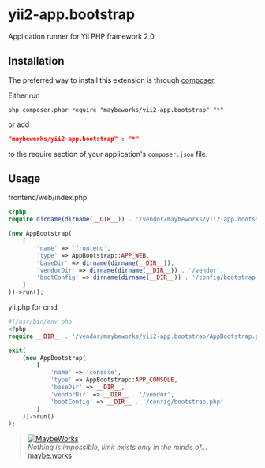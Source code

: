 yii2-app.bootstrap
============

Application runner for Yii PHP framework 2.0 

Installation
------------
The preferred way to install this extension is through [composer](http://getcomposer.org/download/).

Either run

```
php composer.phar require "maybeworks/yii2-app.bootstrap" "*"
```

or add

```json
"maybeworks/yii2-app.bootstrap" : "*"
```

to the require section of your application's `composer.json` file.

Usage
-----
frontend/web/index.php

```php
<?php
require dirname(dirname(__DIR__)) . '/vendor/maybeworks/yii2-app.bootstrap/AppBootstrap.php';

(new AppBootstrap(
    [
        'name' => 'frontend',
        'type' => AppBootstrap::APP_WEB,
        'baseDir' => dirname(dirname(__DIR__)),
        'vendorDir' => dirname(dirname(__DIR__)) . '/vendor',
        'bootConfig' => dirname(dirname(__DIR__)) . '/config/bootstrap.php'
    ]
))->run();
```

yii.php for cmd
```php
#!/usr/bin/env php
<?php
require __DIR__ . '/vendor/maybeworks/yii2-app.bootstrap/AppBootstrap.php';

exit(
    (new AppBootstrap(
        [
            'name' => 'console',
            'type' => AppBootstrap::APP_CONSOLE,
            'baseDir' => __DIR__,
            'vendorDir' => __DIR__ . '/vendor',
            'bootConfig' => __DIR__ . '/config/bootstrap.php'
        ]
    ))->run()
);
```

> [![MaybeWorks](http://maybe.works/logo/logo_mw.png)](http://maybe.works)  
<i>Nothing is impossible, limit exists only in the minds of...</i>  
[maybe.works](http://maybe.works)
